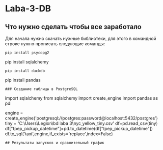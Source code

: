 # Laba-3-DB
## Что нужно сделать чтобы все заработало
Для начала нужно скачать нужные библиотеки,
для этого в командной строке нужно прописать следующие команды:
```
pip install psycopg2
```
pip install sqlalchemy
```
pip install duckdb
```
pip install pandas
```
### Создание таблицы в PostgreSQL
```
import sqlalchemy
from sqlalchemy import create_engine
import pandas as pd

engine = create_engine('postgresql://postgres:password@localhost:5432/postgres')
tiny = 'C:\\Users\\Legion\\bd laba 3\\nyc_yellow_tiny.csv'
df=pd.read_csv(tiny)
df["tpep_pickup_datetime"]=pd.to_datetime(df["tpep_pickup_datetime"])
df.to_sql('taxi',engine,if_exists='replace',index=False)
```
## Результаты запусков и сравнительный график
